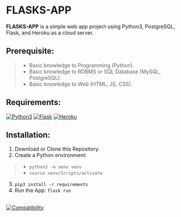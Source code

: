 # FLASKS-APP
<p><b>FLASKS-APP</b> is a simple web app project using Python3, PostgreSQL, Flask, and Heroku as a cloud server. </p>

## Prerequisite:
> * Basic knowledge to Programming (Python).
> * Basic knowledge to RDBMS or SQL Database (MySQL, PostgreSQL).
> * Basic knowledge to Web (HTML, JS, CSS).

## Requirements:
[![Python3](https://www.python.org/static/img/python-logo.png)](https://www.python.org/downloads/)
[![Flask](http://flask.pocoo.org/static/logo.png)](http://flask.pocoo.org/)
[![Heroku](https://www3.assets.heroku.com/assets/logo-purple-08fb38cebb99e3aac5202df018eb337c5be74d5214768c90a8198c97420e4201.svg)](https://www.heroku.com/)

## Installation:
1. Download or Clone this Repository.
2. Create a Python environment:
> * <code>python3 -m venv venv</code>
> * <code>source venv/Scripts/activate</code>
3. <code>pip3 install -r requirements</code>
4. Run the App: <code>flask run</code>

##
[![Compatibility](https://img.shields.io/badge/python-3-brightgreen.svg)](https://github.com/mboy1011/flasks-app.git)